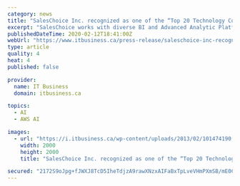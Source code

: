 ```yaml
---
category: news
title: "SalesChoice Inc. recognized as one of the “Top 20 Technology Companies 2020 in Canada” by Enterprisetechsuccess"
excerpt: "SalesChoice works with diverse BI and Advanced Analytic Platforms (Amazon: SageMaker, Microsoft: Power BI, Salesforce: Einstein, IBM etc. ) to connect to SalesChoice Inc’s advanced AI and ML Insight EngineTM Platform, etc. to ensure its clients unique business needs are realized."
publishedDateTime: 2020-02-12T18:41:00Z
webUrl: "https://www.itbusiness.ca/press-release/saleschoice-inc-recognized-as-one-of-the-top-20-technology-companies-2020-in-canada-by-enterprisetechsuccess"
type: article
quality: 4
heat: 4
published: false

provider:
  name: IT Business
  domain: itbusiness.ca

topics:
  - AI
  - AWS AI

images:
  - url: "https://i.itbusiness.ca/wp-content/uploads/2013/02/101474190.jpg"
    width: 2000
    height: 2000
    title: "SalesChoice Inc. recognized as one of the “Top 20 Technology Companies 2020 in Canada” by Enterprisetechsuccess"

secured: "2172S9oJpg+fJWXJ8TcD5IheTdjzA9rawXNzxAIFaBxTpLveVHmPXmSB/mE0CbdCfcRAdHDhim4XzZO/jh68Su3ZIFqrkC7ZFavDeobQmJuevYxVdPUs/A69nQYP6Yv+aUeL4hYUiR0E+/bXAALglqVHiTBOGM4xXFGJ6Ifd1SLFIpgHlKNK+ZCQ5/7G1o+eDNYNoVDHH6TFWbCTUYIMVIdISkPaI/K6cSQ33Fvlt3KWaAwII1ijFcd6OXTwdoqklUtV/4QYR0H7l8o8juDOK4v/FNcM0/9kBnUb3EpUEz3DTE8yrechRA1JnFcmQDGic8TvzVwmpguNOb5tOa48HsMTxcJyk3BVLwlPZ4PbW2U4+mxNgf4YNtKK9sO2gnqRP7yTVaOVlD/ejhxWOskCoANxw1FSv/C6LCoJtH0Torca/OoWwNpBs34OmAyukEOCkezPqI2jtx4jY4U5uEB1s2FE328WFBVFuh7kDjdDxhI=;O7cNaSftxonnHBo0WuL/Qg=="
---
```


